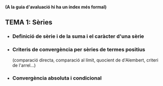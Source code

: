 #### (A la guia d'avaluació hi ha un índex més formal)

## TEMA 1: Sèries
* ### Definició de sèrie i de la suma i el caràcter d'una sèrie
* ### Criteris de convergència per sèries de termes positius
    (comparació directa, comparació al límit, quocient de d'Alembert, criteri de l'arrel...)
* ### Convergència absoluta i condicional
